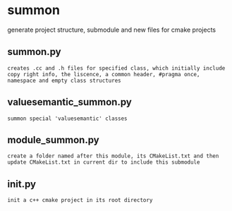 # summon
generate project structure, submodule and new files for cmake projects

## summon.py <classname>
    creates .cc and .h files for specified class, which initially include copy right info, the liscence, a common header, #pragma once, namespace and empty class structures

## valuesemantic_summon.py <classname>
    summon special 'valuesemantic' classes

## module_summon.py <modulename>
    create a folder named after this module, its CMakeList.txt and then update CMakeList.txt in current dir to include this submodule

## init.py <projectname> <submodule1> <submodule2> <submodule3>
    init a c++ cmake project in its root directory